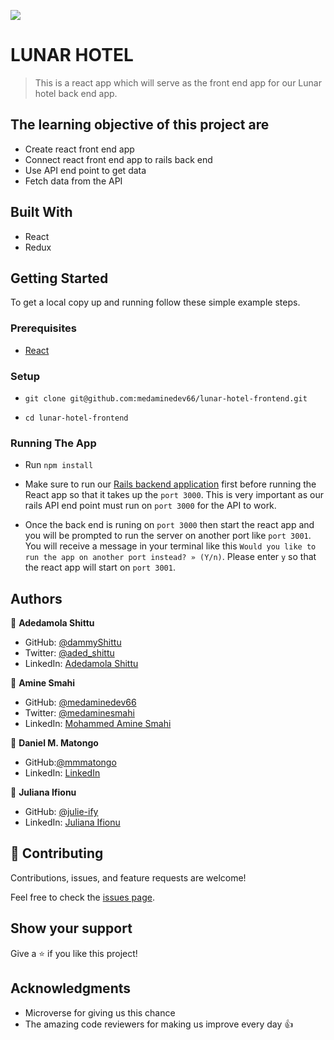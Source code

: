![](https://img.shields.io/badge/Microverse-blueviolet)

# LUNAR HOTEL

> This is a react app which will serve as the front end app for our Lunar hotel back end app.

## The learning objective of this project are

- Create react front end app
- Connect react front end app to rails back end
- Use API end point to get data
- Fetch data from the API


## Built With

- React
- Redux

## Getting Started

To get a local copy up and running follow these simple example steps.

### Prerequisites

- [React](https://reactjs.org/tutorial/tutorial.html#prerequisites)

### Setup
- ```git clone git@github.com:medaminedev66/lunar-hotel-frontend.git```

- ```cd lunar-hotel-frontend```

### Running The App

- Run `npm install`

- Make sure to run our [Rails backend application](https://github.com/medaminedev66/lunar-hotel-backend) first before running the React app so that it takes up the `port 3000`. This is very important as our rails API end point must run on `port 3000` for the API to work.
- Once the back end is runing on `port 3000` then start the react app and you will be prompted to run the server on another port like `port 3001`. You will receive a message in your terminal like this `Would you like to run the app on another port instead? » (Y/n)`. Please enter `y` so that the react app will start on `port 3001`.


## Authors

👤 **Adedamola Shittu**

- GitHub: [@dammyShittu](https://github.com/DammyShittu/)
- Twitter: [@aded_shittu](https://twitter.com/aded_shittu/)
- LinkedIn: [Adedamola Shittu](https://www.linkedin.com/in/adedamolashittu/)

👤 **Amine Smahi**

- GitHub: [@medaminedev66](https://github.com/medaminedev66)
- Twitter: [@medaminesmahi](https://twitter.com/medaminesmahi)
- LinkedIn: [Mohammed Amine Smahi](https://www.linkedin.com/in/md-amine-smahi/)

👤 **Daniel M. Matongo**

- GitHub:[@mmmatongo](https://github.com/mmatongo)
- LinkedIn: [LinkedIn](https://linkedin.com/in/mmatongo)

👤 **Juliana Ifionu**

- GitHub: [@julie-ify](https://github.com/julie-ify)
- LinkedIn: [Juliana Ifionu](https://www.linkedin.com/in/e-ifionu/)


## 🤝 Contributing

Contributions, issues, and feature requests are welcome!

Feel free to check the [issues page](https://github.com/medaminedev66/lunar-hotel-frontend/issues).

## Show your support

Give a ⭐️ if you like this project!

## Acknowledgments

- Microverse for giving us this chance
- The amazing code reviewers for making us improve every day 👍